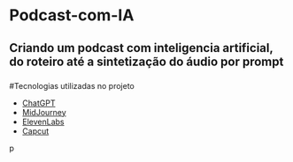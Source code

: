 # Podcast-com-IA
<h2>Criando um podcast com inteligencia artificial, do roteiro até a sintetização do áudio por prompt</h1>
<h3></h3>

#Tecnologias utilizadas no projeto

- [ChatGPT](https://chat.openai.com/) 
- [MidJourney](https://www.midjourney.com/app/)
- [ElevenLabs](https://beta.elevenlabs.io/)
- [Capcut](https://www.capcut.com/pt-br/)














<p></p>p
<h1></h1>


